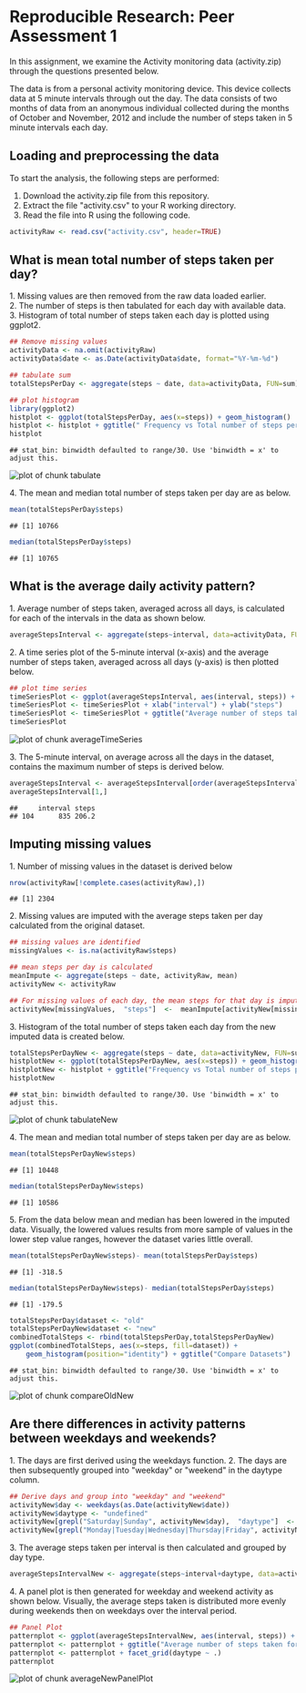 # Reproducible Research: Peer Assessment 1
In this assignment, we examine the Activity monitoring data (activity.zip) through the questions presented below.

The data is from a personal activity monitoring device. This device collects data at 5 minute intervals through out the day. The data consists of two months of data from an anonymous individual collected during the months of October and November, 2012 and include the number of steps taken in 5 minute intervals each day.

## Loading and preprocessing the data
To start the analysis, the following steps are performed:

1. Download the activity.zip file from this repository.
2. Extract the file "activity.csv" to your R working directory.
3. Read the file into R using the following code.


```r
activityRaw <- read.csv("activity.csv", header=TRUE)
```

## What is mean total number of steps taken per day?
1\. Missing values are then removed from the raw data loaded earlier.  
2\. The number of steps is then tabulated for each day with available data.  
3\. Histogram of total number of steps taken each day is plotted using ggplot2.  


```r
## Remove missing values
activityData <- na.omit(activityRaw)
activityData$date <- as.Date(activityData$date, format="%Y-%m-%d")

## tabulate sum
totalStepsPerDay <- aggregate(steps ~ date, data=activityData, FUN=sum)

## plot histogram
library(ggplot2)
histplot <- ggplot(totalStepsPerDay, aes(x=steps)) + geom_histogram()
histplot <- histplot + ggtitle(" Frequency vs Total number of steps per day, 2012")
histplot
```

```
## stat_bin: binwidth defaulted to range/30. Use 'binwidth = x' to adjust this.
```

![plot of chunk tabulate](figure/tabulate.png) 

4\. The mean and median total number of steps taken per day are as below.  


```r
mean(totalStepsPerDay$steps)
```

```
## [1] 10766
```

```r
median(totalStepsPerDay$steps)
```

```
## [1] 10765
```

## What is the average daily activity pattern?
1\. Average number of steps taken, averaged across all days, is calculated for each of the intervals in the data as shown below.  


```r
averageStepsInterval <- aggregate(steps~interval, data=activityData, FUN=mean)
```
2\. A time series plot of the 5-minute interval (x-axis) and the average number of steps taken, averaged across all days (y-axis) is then plotted below.  


```r
## plot time series
timeSeriesPlot <- ggplot(averageStepsInterval, aes(interval, steps)) + geom_line(colour="darkblue", stat="identity") 
timeSeriesPlot <- timeSeriesPlot + xlab("interval") + ylab("steps")
timeSeriesPlot <- timeSeriesPlot + ggtitle("Average number of steps taken for all days vs Interval")
timeSeriesPlot
```

![plot of chunk averageTimeSeries](figure/averageTimeSeries.png) 

3\. The  5-minute interval, on average across all the days in the dataset, contains the maximum number of steps is derived below.  


```r
averageStepsInterval <- averageStepsInterval[order(averageStepsInterval[,2],decreasing=TRUE),]
averageStepsInterval[1,]
```

```
##     interval steps
## 104      835 206.2
```

## Imputing missing values
1\. Number of missing values in the dataset is derived below


```r
nrow(activityRaw[!complete.cases(activityRaw),])
```

```
## [1] 2304
```

2\. Missing values are imputed with the average steps taken per day calculated from the original dataset.  

```r
## missing values are identified
missingValues <- is.na(activityRaw$steps)

## mean steps per day is calculated
meanImpute <- aggregate(steps ~ date, activityRaw, mean)
activityNew <- activityRaw

## For missing values of each day, the mean steps for that day is imputed
activityNew[missingValues,  "steps"]  <-  meanImpute[activityNew[missingValues,  "date"], "steps"]
```

3\. Histogram of the total number of steps taken each day from the new imputed data is created below.  


```r
totalStepsPerDayNew <- aggregate(steps ~ date, data=activityNew, FUN=sum)
histplotNew <- ggplot(totalStepsPerDayNew, aes(x=steps)) + geom_histogram()
histplotNew <- histplot + ggtitle("Frequency vs Total number of steps per day, 2012, after imputing")
histplotNew
```

```
## stat_bin: binwidth defaulted to range/30. Use 'binwidth = x' to adjust this.
```

![plot of chunk tabulateNew](figure/tabulateNew.png) 

4\. The mean and median total number of steps taken per day are as below.

```r
mean(totalStepsPerDayNew$steps)
```

```
## [1] 10448
```

```r
median(totalStepsPerDayNew$steps)
```

```
## [1] 10586
```

5\. From the data below mean and median has been lowered in the imputed data. Visually, the lowered values results from more sample of values in the lower step value ranges, however the dataset varies little overall.

```r
mean(totalStepsPerDayNew$steps)- mean(totalStepsPerDay$steps)
```

```
## [1] -318.5
```

```r
median(totalStepsPerDayNew$steps)- median(totalStepsPerDay$steps)
```

```
## [1] -179.5
```

```r
totalStepsPerDay$dataset <- "old"
totalStepsPerDayNew$dataset <- "new"
combinedTotalSteps <- rbind(totalStepsPerDay,totalStepsPerDayNew)
ggplot(combinedTotalSteps, aes(x=steps, fill=dataset)) +
    geom_histogram(position="identity") + ggtitle("Compare Datasets")
```

```
## stat_bin: binwidth defaulted to range/30. Use 'binwidth = x' to adjust this.
```

![plot of chunk compareOldNew](figure/compareOldNew.png) 

## Are there differences in activity patterns between weekdays and weekends?
1\. The days are first derived using the weekdays function.
2\. The days are then subsequently grouped into "weekday" or "weekend" in the daytype column.  


```r
## Derive days and group into "weekday" and "weekend"
activityNew$day <- weekdays(as.Date(activityNew$date))
activityNew$daytype <- "undefined"
activityNew[grepl("Saturday|Sunday", activityNew$day),  "daytype"]  <-  "weekend"
activityNew[grepl("Monday|Tuesday|Wednesday|Thursday|Friday", activityNew$day),  "daytype"]  <-  "weekday"
```
3\. The average steps taken per interval is then calculated and grouped by day type.


```r
averageStepsIntervalNew <- aggregate(steps~interval+daytype, data=activityNew, FUN=mean)
```

4\. A panel plot is then generated for weekday and weekend activity as shown below. Visually, the average steps taken is distributed more evenly during weekends then on weekdays over the interval period.


```r
## Panel Plot
patternplot <- ggplot(averageStepsIntervalNew, aes(interval, steps)) + geom_line(colour="darkblue", stat="identity")
patternplot <- patternplot + ggtitle("Average number of steps taken for weekdays \n and weekends vs Interval")
patternplot <- patternplot + facet_grid(daytype ~ .)
patternplot
```

![plot of chunk averageNewPanelPlot](figure/averageNewPanelPlot.png) 
